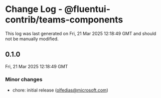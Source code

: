# Change Log - @fluentui-contrib/teams-components

This log was last generated on Fri, 21 Mar 2025 12:18:49 GMT and should not be manually modified.

<!-- Start content -->

## 0.1.0

Fri, 21 Mar 2025 12:18:49 GMT

### Minor changes

- chore: initial release (olfedias@microsoft.com)
